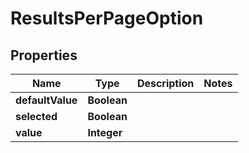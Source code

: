 
# ResultsPerPageOption

## Properties
Name | Type | Description | Notes
------------ | ------------- | ------------- | -------------
**defaultValue** | **Boolean** |  | 
**selected** | **Boolean** |  | 
**value** | **Integer** |  | 



